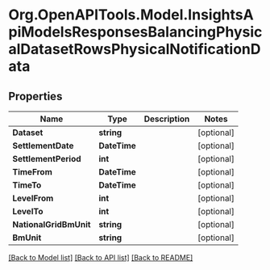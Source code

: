 # Org.OpenAPITools.Model.InsightsApiModelsResponsesBalancingPhysicalDatasetRowsPhysicalNotificationData

## Properties

Name | Type | Description | Notes
------------ | ------------- | ------------- | -------------
**Dataset** | **string** |  | [optional] 
**SettlementDate** | **DateTime** |  | [optional] 
**SettlementPeriod** | **int** |  | [optional] 
**TimeFrom** | **DateTime** |  | [optional] 
**TimeTo** | **DateTime** |  | [optional] 
**LevelFrom** | **int** |  | [optional] 
**LevelTo** | **int** |  | [optional] 
**NationalGridBmUnit** | **string** |  | [optional] 
**BmUnit** | **string** |  | [optional] 

[[Back to Model list]](../README.md#documentation-for-models) [[Back to API list]](../README.md#documentation-for-api-endpoints) [[Back to README]](../README.md)

